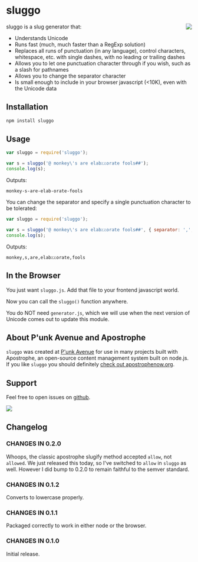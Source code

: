 sluggo
======

<a href="http://apostrophenow.org/"><img src="https://raw.github.com/punkave/sluggo/master/logos/logo-box-madefor.png" align="right" /></a>

sluggo is a slug generator that:

* Understands Unicode
* Runs fast (much, much faster than a RegExp solution)
* Replaces all runs of punctuation (in any language), control characters, whitespace, etc. with single dashes, with no leading or trailing dashes
* Allows you to let one punctuation character through if you wish, such as a slash for pathnames
* Allows you to change the separator character
* Is small enough to include in your browser javascript (<10K), even with the Unicode data

## Installation

```bash
npm install sluggo
```

## Usage

```javascript
var sluggo = require('sluggo');

var s = sluggo('@ monkey\'s are elab؉؉orate fools##');
console.log(s);
```

Outputs:

```
monkey-s-are-elab-orate-fools
```

You can change the separator and specify a single punctuation character to be tolerated:

```javascript
var sluggo = require('sluggo');

var s = sluggo('@ monkey\'s are elab؉؉orate fools##', { separator: ',', allow: '؉'});
console.log(s);
```

Outputs:

```
monkey,s,are,elab؉؉orate,fools
```

## In the Browser

You just want `sluggo.js`. Add that file to your frontend javascript world.

Now you can call the `sluggo()` function anywhere.

You do NOT need `generator.js`, which we will use when the next version of Unicode comes out to update this module.

## About P'unk Avenue and Apostrophe

`sluggo` was created at [P'unk Avenue](http://punkave.com) for use in many projects built with Apostrophe, an open-source content management system built on node.js. If you like `sluggo` you should definitely [check out apostrophenow.org](http://apostrophenow.org).

## Support

Feel free to open issues on [github](http://github.com/punkave/sluggo).

<a href="http://punkave.com/"><img src="https://raw.github.com/punkave/sluggo/master/logos/logo-box-builtby.png" /></a>

## Changelog

### CHANGES IN 0.2.0

Whoops, the classic apostrophe slugify method accepted `allow`, not `allowed`. We just released this today, so I've switched to `allow` in `sluggo` as well. However I did bump to 0.2.0 to remain faithful to the semver standard.

### CHANGES IN 0.1.2

Converts to lowercase properly.

### CHANGES IN 0.1.1

Packaged correctly to work in either node or the browser.

### CHANGES IN 0.1.0

Initial release.


